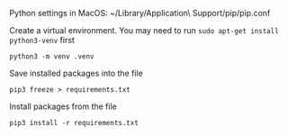 Python settings in MacOS:
~/Library/Application\ Support/pip/pip.conf

Create a virtual environment.
You may need to run `sudo apt-get install python3-venv` first
```
python3 -m venv .venv
```
Save installed packages into the file
```
pip3 freeze > requirements.txt
```
Install packages from the file
```
pip3 install -r requirements.txt
```
